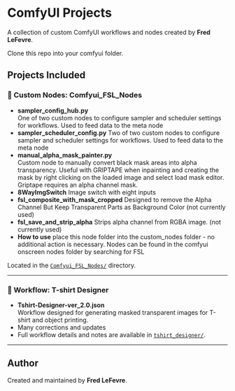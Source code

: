 # ComfyUI Projects

A collection of custom ComfyUI workflows and nodes created by **Fred LeFevre**.

Clone this repo into your comfyui folder.

## Projects Included

### 🧩 Custom Nodes: Comfyui_FSL_Nodes
- **sampler_config_hub.py**  
  One of two custom nodes to configure sampler and scheduler settings for workflows.  Used to feed data to the meta node
- **sampler_scheduler_config.py**
  Two of two custom nodes to configure sampler and scheduler settings for workflows.  Used to feed data to the meta node
- **manual_alpha_mask_painter.py**  
  Custom node to manually convert black mask areas into alpha transparency.  Useful with GRIPTAPE when inpainting and creating the mask by right clicking on the loaded image and select load mask editor.  Griptape requires an alpha channel mask.
- **8WayImgSwitch**
  Image switch with eight inputs
- **fsl_composite_with_mask_cropped**
  Designed to remove the Alpha Channel But Keep Transparent Parts as Background Color (not currently used)
- **fsl_save_and_strip_alpha**
  Strips alpha channel from RGBA image.  (not currently used)
- **How to use**
  place this node folder into the custom_nodes folder - no additional action is necessary.  Nodes can be found in the comfyui onscreen nodes folder by searching for FSL

Located in the [`Comfyui_FSL_Nodes/`](https://github.com/fredlef/comfyui_projects/tree/main/custom_nodes/Comfyui_FSL_Nodes) directory.

---

### 🎨 Workflow: T-shirt Designer
- **Tshirt-Designer-ver_2.0.json**  
  Workflow designed for generating masked transparent images for T-shirt and object printing.
- Many corrections and updates
- Full workflow details and notes are available in [`tshirt_designer/`](https://github.com/fredlef/comfyui_projects/tree/main/workflows/tshirt_designer).

---



## Author

Created and maintained by **Fred LeFevre**.

